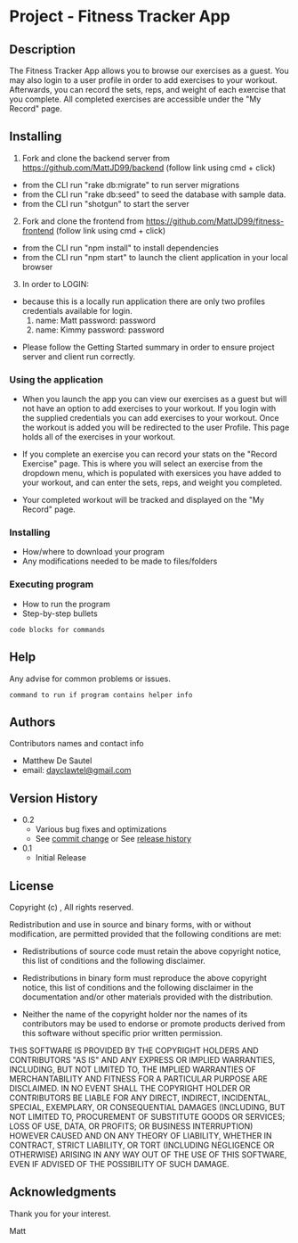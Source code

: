 # Project - Fitness Tracker App

## Description

The Fitness Tracker App allows you to browse our exercises as a guest.  You may also login to a user profile in order to add exercises to your workout.  Afterwards, you can record the sets, reps, and weight of each exercise that you complete. All completed exercises are accessible under the "My Record" page.

## Installing

1. Fork and clone the backend server from https://github.com/MattJD99/backend (follow link using cmd + click)
- from the CLI run "rake db:migrate" to run server migrations
- from the CLI run "rake db:seed" to seed the database with sample data.
- from the CLI run "shotgun" to start the server

2. Fork and clone the frontend from https://github.com/MattJD99/fitness-frontend (follow link using cmd + click)
- from the CLI run "npm install" to install dependencies
- from the CLI run "npm start" to launch the client application in your local browser

3. In order to LOGIN:
- because this is a locally run application there are only two profiles credentials available for login.
    1. name: Matt password: password
    2. name: Kimmy password: password

* Please follow the Getting Started summary in order to ensure project server and client run correctly.

### Using the application

* When you launch the app you can view our exercises as a guest but will not have an option to add exercises to your workout.  If you login with the supplied credentials you can add exercises to your workout.  Once the workout is added you will be redirected to the user Profile.  This page holds all of the exercises in your workout. 

* If you complete an exercise you can record your stats on the "Record Exercise" page.  This is where you will select an exercise from the dropdown menu, which is populated with exersices you have added to your workout, and can enter the sets, reps, and weight you completed. 

* Your completed workout will be tracked and displayed on the "My Record" page. 

### Installing

* How/where to download your program
* Any modifications needed to be made to files/folders

### Executing program

* How to run the program
* Step-by-step bullets
```
code blocks for commands
```

## Help

Any advise for common problems or issues.
```
command to run if program contains helper info
```

## Authors

Contributors names and contact info

* Matthew De Sautel  
* email: dayclawtel@gmail.com 

## Version History

* 0.2
    * Various bug fixes and optimizations
    * See [commit change]() or See [release history]()
* 0.1
    * Initial Release

## License

Copyright (c) <year>, <copyright holder>
All rights reserved.

Redistribution and use in source and binary forms, with or without
modification, are permitted provided that the following conditions are met:

* Redistributions of source code must retain the above copyright notice, this
  list of conditions and the following disclaimer.

* Redistributions in binary form must reproduce the above copyright notice,
  this list of conditions and the following disclaimer in the documentation
  and/or other materials provided with the distribution.

* Neither the name of the copyright holder nor the names of its
  contributors may be used to endorse or promote products derived from
  this software without specific prior written permission.

THIS SOFTWARE IS PROVIDED BY THE COPYRIGHT HOLDERS AND CONTRIBUTORS "AS IS"
AND ANY EXPRESS OR IMPLIED WARRANTIES, INCLUDING, BUT NOT LIMITED TO, THE
IMPLIED WARRANTIES OF MERCHANTABILITY AND FITNESS FOR A PARTICULAR PURPOSE ARE
DISCLAIMED. IN NO EVENT SHALL THE COPYRIGHT HOLDER OR CONTRIBUTORS BE LIABLE
FOR ANY DIRECT, INDIRECT, INCIDENTAL, SPECIAL, EXEMPLARY, OR CONSEQUENTIAL
DAMAGES (INCLUDING, BUT NOT LIMITED TO, PROCUREMENT OF SUBSTITUTE GOODS OR
SERVICES; LOSS OF USE, DATA, OR PROFITS; OR BUSINESS INTERRUPTION) HOWEVER
CAUSED AND ON ANY THEORY OF LIABILITY, WHETHER IN CONTRACT, STRICT LIABILITY,
OR TORT (INCLUDING NEGLIGENCE OR OTHERWISE) ARISING IN ANY WAY OUT OF THE USE
OF THIS SOFTWARE, EVEN IF ADVISED OF THE POSSIBILITY OF SUCH DAMAGE.

## Acknowledgments

Thank you for your interest.

Matt